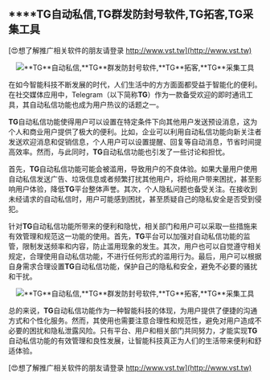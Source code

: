## ****TG**自动私信,**TG**群发防封号软件,**TG**拓客,**TG**采集工具**

[😍想了解推广相关软件的朋友请登录 http://www.vst.tw](http://www.vst.tw)

 <center><img src="https://vst.tw/MP4/tuiguang/png/6.png" alt="**TG**自动私信,**TG**群发防封号软件,**TG**拓客,**TG**采集工具"></center>

在如今智能科技不断发展的时代，人们生活中的方方面面都受益于智能化的便利。在社交媒体应用中，Telegram（以下简称**TG**）作为一款备受欢迎的即时通讯工具，其自动私信功能也成为用户热议的话题之一。

**TG**自动私信功能使得用户可以设置在特定条件下向其他用户发送预设消息，这为个人和商业用户提供了极大的便利。比如，企业可以利用自动私信功能向新关注者发送欢迎消息和促销信息，个人用户可以设置提醒、回复等自动消息，节省时间提高效率。然而，与此同时，**TG**自动私信功能也引发了一些讨论和担忧。

首先，**TG**自动私信功能可能会被滥用，导致用户的不良体验。如果大量用户使用自动私信发送广告、垃圾信息或者频繁打扰其他用户，将给用户带来困扰，甚至影响用户体验，降低**TG**平台整体声誉。其次，个人隐私问题也备受关注。在接收到未经请求的自动私信时，用户可能感到困扰，甚至质疑自己的隐私安全是否受到侵犯。

针对**TG**自动私信功能所带来的便利和隐忧，相关部门和用户可以采取一些措施来有效管理和规范这一功能的使用。首先，**TG**平台可以加强对自动私信功能的监管，限制发送频率和内容，防止滥用现象的发生。其次，用户也可以自觉遵守相关规定，合理使用自动私信功能，不进行任何形式的滥用行为。最后，用户可以根据自身需求合理设置**TG**自动私信功能，保护自己的隐私和安全，避免不必要的骚扰和干扰。

 <center><img src="https://vst.tw/MP4/tuiguang/png/7.png" alt="**TG**自动私信,**TG**群发防封号软件,**TG**拓客,**TG**采集工具"></center>

总的来说，**TG**自动私信功能作为一种智能科技的体现，为用户提供了便捷的沟通方式和个性化服务。然而，其使用也需要注意合理性和规范性，避免对用户造成不必要的困扰和隐私泄露风险。只有平台、用户和相关部门共同努力，才能实现**TG**自动私信功能的有效管理和良性发展，让智能科技真正为人们的生活带来便利和舒适体验。

[😍想了解推广相关软件的朋友请登录 http://www.vst.tw](http://www.vst.tw)



